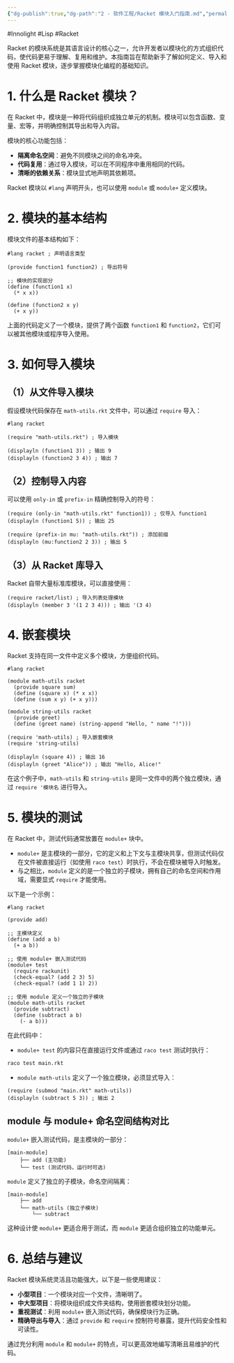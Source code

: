 ```yaml
---
{"dg-publish":true,"dg-path":"2 - 软件工程/Racket 模块入门指南.md","permalink":"/2 - 软件工程/Racket 模块入门指南/","created":"2025-05-15T10:34:48.231+08:00","updated":"2025-05-15T14:32:58.225+08:00"}
---
```


#Innolight #Lisp #Racket 

Racket 的模块系统是其语言设计的核心之一，允许开发者以模块化的方式组织代码，使代码更易于理解、复用和维护。本指南旨在帮助新手了解如何定义、导入和使用 Racket 模块，逐步掌握模块化编程的基础知识。

# 1. 什么是 Racket 模块？

在 Racket 中，模块是一种将代码组织成独立单元的机制。模块可以包含函数、变量、宏等，并明确控制其导出和导入内容。

模块的核心功能包括：

- **隔离命名空间**：避免不同模块之间的命名冲突。
- **代码复用**：通过导入模块，可以在不同程序中重用相同的代码。
- **清晰的依赖关系**：模块显式地声明其依赖项。

Racket 模块以 `#lang` 声明开头，也可以使用 `module` 或 `module+` 定义模块。

# 2. 模块的基本结构

模块文件的基本结构如下：

```racket
#lang racket ; 声明语言类型

(provide function1 function2) ; 导出符号

;; 模块的实现部分
(define (function1 x)
  (* x x))

(define (function2 x y)
  (+ x y))
```

上面的代码定义了一个模块，提供了两个函数 `function1` 和 `function2`，它们可以被其他模块或程序导入使用。

# 3. 如何导入模块

## （1）从文件导入模块

假设模块代码保存在 `math-utils.rkt` 文件中，可以通过 `require` 导入：

```racket
#lang racket

(require "math-utils.rkt") ; 导入模块

(displayln (function1 3)) ; 输出 9
(displayln (function2 3 4)) ; 输出 7
```

## （2）控制导入内容

可以使用 `only-in` 或 `prefix-in` 精确控制导入的符号：

```racket
(require (only-in "math-utils.rkt" function1)) ; 仅导入 function1
(displayln (function1 5)) ; 输出 25

(require (prefix-in mu: "math-utils.rkt")) ; 添加前缀
(displayln (mu:function2 2 3)) ; 输出 5
```

## （3）从 Racket 库导入

Racket 自带大量标准库模块，可以直接使用：

```racket
(require racket/list) ; 导入列表处理模块
(displayln (member 3 '(1 2 3 4))) ; 输出 '(3 4)
```

# 4. 嵌套模块

Racket 支持在同一文件中定义多个模块，方便组织代码。

```racket
#lang racket

(module math-utils racket
  (provide square sum)
  (define (square x) (* x x))
  (define (sum x y) (+ x y)))

(module string-utils racket
  (provide greet)
  (define (greet name) (string-append "Hello, " name "!")))

(require 'math-utils) ; 导入嵌套模块
(require 'string-utils)

(displayln (square 4)) ; 输出 16
(displayln (greet "Alice")) ; 输出 "Hello, Alice!"
```

在这个例子中，`math-utils` 和 `string-utils` 是同一文件中的两个独立模块，通过 `require '模块名` 进行导入。

# 5. 模块的测试

在 Racket 中，测试代码通常放置在 `module+` 块中。

- `module+` 是主模块的一部分，它的定义和上下文与主模块共享，但测试代码仅在文件被直接运行（如使用 `raco test`）时执行，不会在模块被导入时触发。
- 与之相比，`module` 定义的是一个独立的子模块，拥有自己的命名空间和作用域，需要显式 `require` 才能使用。

以下是一个示例：

```racket
#lang racket

(provide add)

;; 主模块定义
(define (add a b)
  (+ a b))

;; 使用 module+ 嵌入测试代码
(module+ test
  (require rackunit)
  (check-equal? (add 2 3) 5)
  (check-equal? (add 1 1) 2))

;; 使用 module 定义一个独立的子模块
(module math-utils racket
  (provide subtract)
  (define (subtract a b)
    (- a b)))
```

在此代码中：

- `module+ test` 的内容只在直接运行文件或通过 `raco test` 测试时执行：

```bash
raco test main.rkt
```

- `module math-utils` 定义了一个独立模块，必须显式导入：

```racket
(require (submod "main.rkt" math-utils))
(displayln (subtract 5 3)) ; 输出 2
```

## module 与 module+ 命名空间结构对比

`module+` 嵌入测试代码，是主模块的一部分：

```
[main-module]
    ├── add (主功能)
    └── test (测试代码，运行时可选)
```

`module` 定义了独立的子模块，命名空间隔离：

```
[main-module]
    ├── add
    └── math-utils (独立子模块)
        └── subtract
```

这种设计使 `module+` 更适合用于测试，而 `module` 更适合组织独立的功能单元。

# 6. 总结与建议

Racket 模块系统灵活且功能强大，以下是一些使用建议：

- **小型项目**：一个模块对应一个文件，清晰明了。
- **中大型项目**：将模块组织成文件夹结构，使用嵌套模块划分功能。
- **重视测试**：利用 `module+` 嵌入测试代码，确保模块行为正确。
- **精确导出与导入**：通过 `provide` 和 `require` 控制符号暴露，提升代码安全性和可读性。

通过充分利用 `module` 和 `module+` 的特点，可以更高效地编写清晰且易维护的代码。
